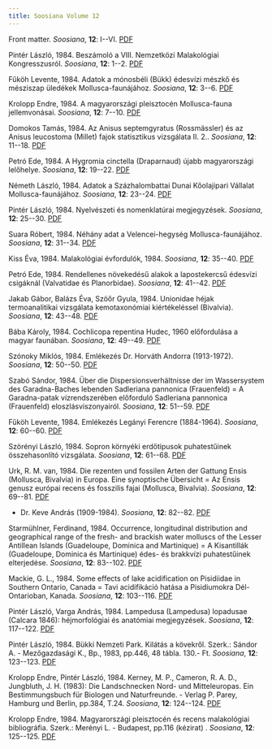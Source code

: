 ```yaml
---
title: Soosiana Volume 12
---
```




Front matter. _Soosiana_, **12**: I--VI. [PDF](https://soosiana.github.io/volume-12/01_Soosiana_1984_12_I-VI.pdf)


Pintér László, 1984. Beszámoló a VIII. Nemzetközi Malakológiai Kongresszusról. _Soosiana_, **12**: 1--2. [PDF](https://soosiana.github.io/volume-12/02_Soosiana_1984_12_PinterL_1-2.pdf)


Fűköh Levente, 1984. Adatok a mónosbéli (Bükk) édesvízi mészkő és mésziszap üledékek Mollusca-faunájához. _Soosiana_, **12**: 3--6. [PDF](https://soosiana.github.io/volume-12/03_Soosiana_1984_12_Fukoh_3-6.pdf)


Krolopp Endre, 1984. A magyarországi pleisztocén Mollusca-fauna jellemvonásai. _Soosiana_, **12**: 7--10. [PDF](https://soosiana.github.io/volume-12/04_Soosiana_1984_12_Krolopp_7-10.pdf)


Domokos Tamás, 1984. Az Anisus septemgyratus (Rossmässler) és az Anisus leucostoma (Millet) fajok statisztikus vizsgálata II. 2.. _Soosiana_, **12**: 11--18. [PDF](https://soosiana.github.io/volume-12/05_Soosiana_1984_12_Domokos_11-18.pdf)


Petró Ede, 1984. A Hygromia cinctella (Draparnaud) újabb magyarországi lelőhelye. _Soosiana_, **12**: 19--22. [PDF](https://soosiana.github.io/volume-12/06_Soosiana_1984_12_Petro_19-22.pdf)


Németh László, 1984. Adatok a Százhalombattai Dunai Kőolajipari Vállalat Mollusca-faunájához. _Soosiana_, **12**: 23--24. [PDF](https://soosiana.github.io/volume-12/07_Soosiana_1984_12_Nemeth_23-24.pdf)


Pintér László, 1984. Nyelvészeti és nomenklatúrai megjegyzések. _Soosiana_, **12**: 25--30. [PDF](https://soosiana.github.io/volume-12/08_Soosiana_1984_12_PinterL_25-30.pdf)


Suara Róbert, 1984. Néhány adat a Velencei-hegység Mollusca-faunájához. _Soosiana_, **12**: 31--34. [PDF](https://soosiana.github.io/volume-12/09_Soosiana_1984_12_Suara_31-34.pdf)


Kiss Éva, 1984. Malakológiai évfordulók, 1984. _Soosiana_, **12**: 35--40. [PDF](https://soosiana.github.io/volume-12/10_Soosiana_1984_12_Kiss_35-40.pdf)


Petró Ede, 1984. Rendellenes növekedésű alakok a lapostekercsű édesvízi csigáknál (Valvatidae és Planorbidae). _Soosiana_, **12**: 41--42. [PDF](https://soosiana.github.io/volume-12/11_Soosiana_1984_12_Petro_41-42.pdf)


Jakab Gábor, Balázs Éva, Szöőr Gyula, 1984. Unionidae héjak termoanalitikai vizsgálata kemotaxonómiai kiértékeléssel (Bivalvia). _Soosiana_, **12**: 43--48. [PDF](https://soosiana.github.io/volume-12/12_Soosiana_1984_12_Jakab_43-48.pdf)


Bába Károly, 1984. Cochlicopa repentina Hudec, 1960 előfordulása a magyar faunában. _Soosiana_, **12**: 49--49. [PDF](https://soosiana.github.io/volume-12/13_Soosiana_1984_12_Baba_49.pdf)


Szónoky Miklós, 1984. Emlékezés Dr. Horváth Andorra (1913-1972). _Soosiana_, **12**: 50--50. [PDF](https://soosiana.github.io/volume-12/14_Soosiana_1984_12_Szonoky_50.pdf)


Szabó Sándor, 1984. Über die Dispersionsverhältnisse der im Wassersystem des Garadna-Baches lebenden Sadleriana pannonica (Frauenfeld) = A Garadna-patak vízrendszerében előforduló Sadleriana pannonica (Frauenfeld) eloszlásviszonyairól. _Soosiana_, **12**: 51--59. [PDF](https://soosiana.github.io/volume-12/15_Soosiana_1984_12_Szabo_51-59.pdf)


Fűköh Levente, 1984. Emlékezés Legányi Ferencre (1884-1964). _Soosiana_, **12**: 60--60. [PDF](https://soosiana.github.io/volume-12/16_Soosiana_1984_12_Fukoh_60.pdf)


Szörényi László, 1984. Sopron környéki erdőtípusok puhatestűinek összehasonlító vizsgálata. _Soosiana_, **12**: 61--68. [PDF](https://soosiana.github.io/volume-12/17_Soosiana_1984_12_Szorenyi_61-68.pdf)


Urk, R. M. van, 1984. Die rezenten und fossilen Arten der Gattung Ensis (Mollusca, Bivalvia) in Europa. Eine synoptische Übersicht = Az Ensis genusz európai recens és fosszilis fajai (Mollusca, Bivalvia). _Soosiana_, **12**: 69--81. [PDF](https://soosiana.github.io/volume-12/18_Soosiana_1984_12_Urk_69-81.pdf)


+ Dr. Keve András (1909-1984). _Soosiana_, **12**: 82--82. [PDF](https://soosiana.github.io/volume-12/19_Soosiana_1984_12_Szerkesztoseg_82.pdf)


Starmühlner, Ferdinand, 1984. Occurrence, longitudinal distribution and geographical range of the fresh- and brackish water molluscs of the Lesser Antillean Islands (Guadeloupe, Dominica and Martinique) = A Kisantillák (Guadeloupe, Dominica és Martinique) édes- és brakkvízi puhatestűinek elterjedése. _Soosiana_, **12**: 83--102. [PDF](https://soosiana.github.io/volume-12/20_Soosiana_1984_12_Starmuhlner_83-102.pdf)


Mackie, G. L., 1984. Some effects of lake acidification on Pisidiidae in Southern Ontario, Canada = Tavi acidifikáció hatása a Pisidiumokra Dél-Ontarioban, Kanada. _Soosiana_, **12**: 103--116. [PDF](https://soosiana.github.io/volume-12/21_Soosiana_1984_12_Mackie_103-116.pdf)


Pintér László, Varga András, 1984. Lampedusa (Lampedusa) lopadusae (Calcara 1846): héjmorfológiai és anatómiai megjegyzések. _Soosiana_, **12**: 117--122. [PDF](https://soosiana.github.io/volume-12/22_Soosiana_1984_12_PinterL_117-122.pdf)


Pintér László, 1984. Bükki Nemzeti Park. Kilátás a kövekről. Szerk.: Sándor A. - Mezőgazdasági K., Bp., 1983, pp.446, 48 tábla. 130.- Ft. _Soosiana_, **12**: 123--123. [PDF](https://soosiana.github.io/volume-12/23_Soosiana_1984_12_Bookreviews_123-125.pdf)


Krolopp Endre, Pintér László, 1984. Kerney, M. P., Cameron, R. A. D., Jungbluth, J. H. (1983): Die Landschnecken Nord- und Mitteleuropas. Ein Bestimmungsbuch für Biologen und Naturfreunde. - Verlag P. Parey, Hamburg und Berlin, pp.384, T.24. _Soosiana_, **12**: 124--124. [PDF](https://soosiana.github.io/volume-12/23_Soosiana_1984_12_Bookreviews_123-125.pdf)


Krolopp Endre, 1984. Magyarországi pleisztocén és recens malakológiai bibliográfia. Szerk.: Merényi L. - Budapest, pp.116 (kézirat) . _Soosiana_, **12**: 125--125. [PDF](https://soosiana.github.io/volume-12/23_Soosiana_1984_12_Bookreviews_123-125.pdf)




